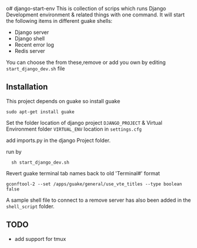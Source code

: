 o# django-start-env
This is collection of scrips which runs Django Development environment &amp; related things with one command. 
It will start the following items in different guake shells:
- Django server
- Django shell
- Recent error log
- Redis server

You can choose the from these,remove or add you own by editing `start_django_dev.sh` file

## Installation
This project depends on guake so install guake
```shell
sudo apt-get install guake
```
Set the folder location of django project `DJANGO_PROJECT` & Virtual Environment folder `VIRTUAL_ENV` location in `settings.cfg`

add imports.py in the django Project folder. 

run by
```shell
  sh start_django_dev.sh
```

Revert guake terminal tab names back to old 'Terminal#' format
```shell
gconftool-2 --set /apps/guake/general/use_vte_titles --type boolean false
```

A sample shell file to connect to a remove server has also been added in the `shell_script` folder.
## TODO
- add support for tmux
